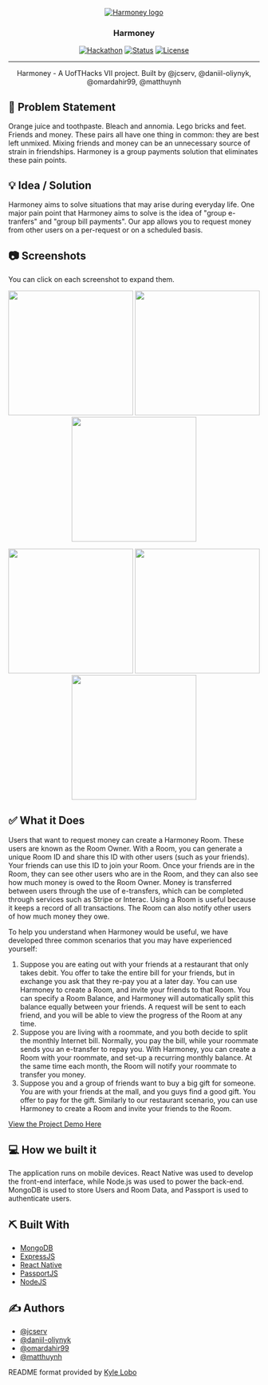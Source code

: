 <p align="center">
  <a href="" rel="noopener">
 <img src="https://user-images.githubusercontent.com/19757152/72677997-e3738100-3a6f-11ea-8974-e8bdc870d9a0.png" alt="Harmoney logo"></a>
</p>
<h3 align="center">Harmoney</h3>

<div align="center">

  [![Hackathon](https://img.shields.io/badge/hackathon-name-orange.svg)](https://uofthacks.com/) 
  [![Status](https://img.shields.io/badge/status-complete-success.svg)]() 
  [![License](https://img.shields.io/badge/license-GPL-blue.svg)](LICENSE.md)

</div>

---

<p align="center"> Harmoney - A UofTHacks VII project. Built by @jcserv, @daniil-oliynyk, @omardahir99, @matthuynh
    <br> 
</p>

## 🧐 Problem Statement <a name = "problem_statement"></a>
Orange juice and toothpaste. Bleach and annomia. Lego bricks and feet. Friends and money. These pairs all have one thing in common: they are best left unmixed. Mixing friends and money can be an unnecessary source of strain in friendships. Harmoney is a group payments solution that eliminates these pain points.

<!-- ## 📝 Table of Contents
- [Problem Statement](#problem_statement)
- [Idea / Solution](#idea)
- [Dependencies / Limitations](#limitations)
- [Future Scope](#future_scope)
- [Setting up a local environment](#getting_started)
- [Usage](#usage)
- [Technology Stack](#tech_stack)
- [Authors](#authors) -->

## 💡 Idea / Solution <a name = "idea"></a>
Harmoney aims to solve situations that may arise during everyday life. One major pain point that Harmoney aims to solve is the idea of "group e-tranfers" and "group bill payments". Our app allows you to request money from other users on a per-request or on a scheduled basis.

## 📷 Screenshots <a name="screenshots"></a>
You can click on each screenshot to expand them.

<p style="text-align:center;">
  <img src="https://user-images.githubusercontent.com/19757152/73596160-e9487800-44ed-11ea-9df0-b11131c552bc.PNG" width="250" />
  <img src="https://user-images.githubusercontent.com/19757152/73596168-f6656700-44ed-11ea-8b3a-725600a29207.PNG" width="250" /> 
  <img src="https://user-images.githubusercontent.com/19757152/73596305-e00bdb00-44ee-11ea-85b2-4203cce89f2f.PNG" width="250" /> 
</p>


<p style="text-align:center;">
  <img src="https://user-images.githubusercontent.com/19757152/73596239-99b67c00-44ee-11ea-85fa-edf3f22e380e.PNG" width="250" /> 
  <img src="https://user-images.githubusercontent.com/19757152/73596253-b488f080-44ee-11ea-823b-32404936b0c2.PNG" width="250" />
  <img src="https://user-images.githubusercontent.com/19757152/73596282-cc607480-44ee-11ea-893e-e21688eecab2.PNG" width="250" /> 
</p>


<!-- ## 💡 Inspiration <a name = "inspiration"></a> -->

## ✅ What it Does <a name = "inspiration"></a>
Users that want to request money can create a Harmoney Room. These users are known as the Room Owner. With a Room, you can generate a unique Room ID and share this ID with other users (such as your friends). Your friends can use this ID to join your Room. Once your friends are in the Room, they can see other users who are in the Room, and they can also see how much money is owed to the Room Owner. Money is transferred between users through the use of e-transfers, which can be completed through services such as Stripe or Interac. Using a Room is useful because it keeps a record of all transactions. The Room can also notify other users of how much money they owe.

To help you understand when Harmoney would be useful, we have developed three common scenarios that you may have experienced yourself:
1. Suppose you are eating out with your friends at a restaurant that only takes debit. You offer to take the entire bill for your friends, but in exchange you ask that they re-pay you at a later day. You can use Harmoney to create a Room, and invite your friends to that Room. You can specify a Room Balance, and Harmoney will automatically split this balance equally between your friends. A request will be sent to each friend, and you will be able to view the progress of the Room at any time.
2. Suppose you are living with a roommate, and you both decide to split the monthly Internet bill. Normally, you pay the bill, while your roommate sends you an e-transfer to repay you. With Harmoney, you can create a Room with your roommate, and set-up a recurring monthly balance. At the same time each month, the Room will notify your roommate to transfer you money.
3. Suppose you and a group of friends want to buy a big gift for someone. You are with your friends at the mall, and you guys find a good gift. You offer to pay for the gift. Similarly to our restaurant scenario, you can use Harmoney to create a Room and invite your friends to the Room.

[View the Project Demo Here](https://youtu.be/s13y0c__6u4)

## 💻 How we built it <a name = "inspiration"></a>
The application runs on mobile devices. React Native was used to develop the front-end interface, while Node.js was used to power the back-end. MongoDB is used to store Users and Room Data, and Passport is used to authenticate users.

<!-- ## 🏁 Getting Started <a name = "getting_started"></a>
These instructions will get you a copy of the project up and running on your local machine for development 
and testing purposes. See [deployment](#deployment) for notes on how to deploy the project on a live system.

### Prerequisites

What things you need to install the software and how to install them.

### Installing

A step by step series of examples that tell you how to get a development env running.

Say what the step will be

## 🎈 Usage <a name="usage"></a>
Add notes about how to use the system. -->

## ⛏️ Built With <a name = "tech_stack"></a>
- [MongoDB](https://www.mongodb.com/)
- [ExpressJS](https://expressjs.com/)
- [React Native](https://facebook.github.io/react-native/)
- [PassportJS](http://www.passportjs.org/)
- [NodeJS](https://nodejs.org/en/)

## ✍️ Authors <a name = "authors"></a>
- [@jcserv](https://github.com/jcserv)
- [@daniil-oliynyk](https://github.com/daniil-oliynyk)
- [@omardahir99](https://github.com/omardahir99)
- [@matthuynh](https://github.com/matthuynh)

README format provided by [Kyle Lobo](https://github.com/kylelobo/The-Documentation-Compendium)
